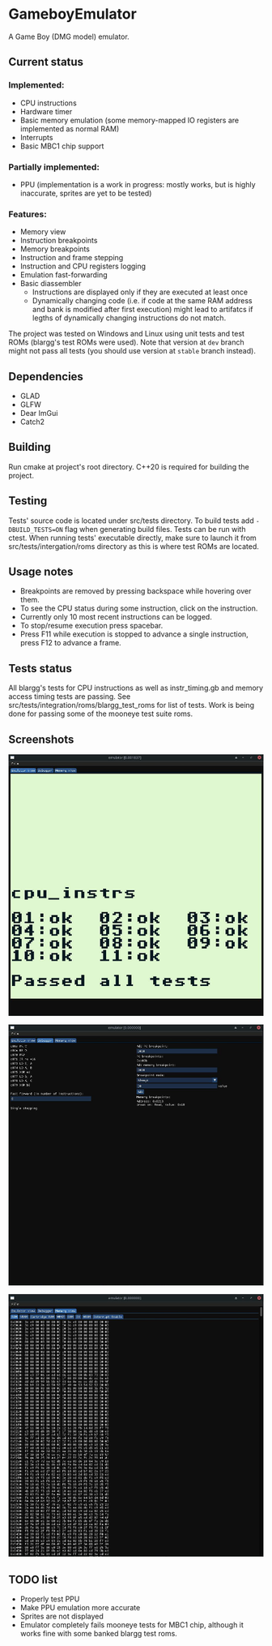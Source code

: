 # GameboyEmulator
A Game Boy (DMG model) emulator.

## Current status

### Implemented:
- CPU instructions
- Hardware timer
- Basic memory emulation (some memory-mapped IO registers are implemented as normal RAM)
- Interrupts
- Basic MBC1 chip support

### Partially implemented:
- PPU (implementation is a work in progress: mostly works, but is highly inaccurate, sprites are yet to be tested)

### Features:
- Memory view
- Instruction breakpoints
- Memory breakpoints
- Instruction and frame stepping
- Instruction and CPU registers logging
- Emulation fast-forwarding
- Basic diassembler
    * Instructions are displayed only if they are executed at least once
    * Dynamically changing code (i.e. if code at the same RAM address and bank is modified after first execution) might lead to artifatcs if legths of dynamically changing instructions do not match.

The project was tested on Windows and Linux using unit tests and test ROMs (blargg's test ROMs were used). Note that version at `dev` branch might not pass all tests (you should use version at `stable` branch instead).

## Dependencies
 - GLAD
 - GLFW
 - Dear ImGui
 - Catch2
## Building
Run cmake at project's root directory. C++20 is required for building the project.
## Testing
Tests' source code is located under src/tests directory. To build tests add `-DBUILD_TESTS=ON` flag when generating build files. Tests can be run with ctest. When running tests' executable directly, make sure to launch it from src/tests/intergation/roms directory as this is where test ROMs are located.

## Usage notes

- Breakpoints are removed by pressing backspace while hovering over them.
- To see the CPU status during some instruction, click on the instruction.
- Currently only 10 most recent instructions can be logged.
- To stop/resume execution press spacebar.
- Press F11 while execution is stopped to advance a single instruction, press F12 to advance a frame.

## Tests status

All blargg's tests for CPU instructions as well as instr_timing.gb and memory access timing tests are passing. See src/tests/integration/roms/blargg_test_roms for list of tests. Work is being done for passing some of the mooneye test suite roms.

## Screenshots

![Emulator view](./emulator_view.png)


![Debugger](./debugger.png)


![Memory view](./memory_view.png)

## TODO list
- Properly test PPU
- Make PPU emulation more accurate
- Sprites are not displayed
- Emulator completely fails mooneye tests for MBC1 chip, although it works fine with some banked blargg test roms.

